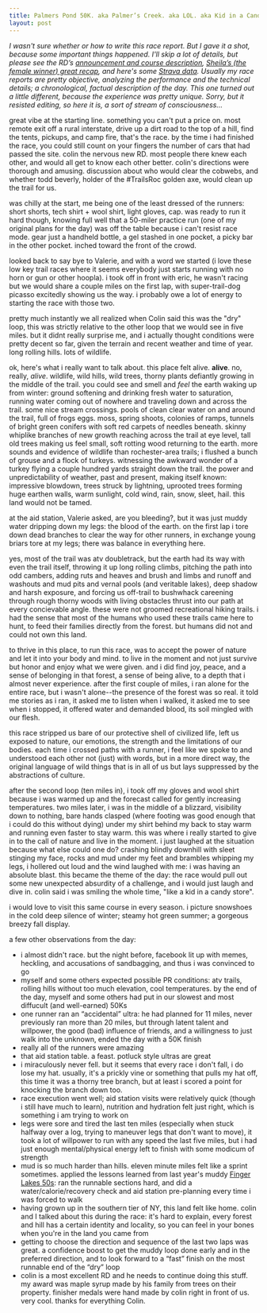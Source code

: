 ```yaml
---
title: Palmers Pond 50K. aka Palmer’s Creek. aka LOL. aka Kid in a Candy Store.
layout: post
---
```


*I wasn't sure whether or how to write this race report. But I gave it a shot, because some important things happened. I'll skip a lot of details, but please see the RD’s [announcement and course description][initial], [Sheila’s (the female winner) great recap][Sheila], and here's some [Strava data][]. Usually my race reports are pretty objective, analyzing the performance and the technical details; a chronological, factual description of the day. This one turned out a little different, because the experience was pretty unique. Sorry, but it resisted editing, so here it is, a sort of stream of consciousness…*

great vibe at the starting line. something you can't put a price on. most remote exit off a rural interstate, drive up a dirt road to the top of a hill, find the tents, pickups, and camp fire, that's the race. by the time i had finished the race, you could still count on your fingers the number of cars that had passed the site. colin the nervous new RD. most people there knew each other, and would all get to know each other better. colin's directions were thorough and amusing. discussion about who would clear the cobwebs, and whether todd beverly, holder of the #TrailsRoc golden axe, would clean up the trail for us.

was chilly at the start, me being one of the least dressed of the runners: short shorts, tech shirt + wool shirt, light gloves, cap. was ready to run it hard though, knowing full well that a 50-miler practice run (one of my original plans for the day) was off the table because i can't resist race mode. gear just a handheld bottle, a gel stashed in one pocket, a picky bar in the other pocket. inched toward the front of the crowd.

looked back to say bye to Valerie, and with a word we started (i love these low key trail races where it seems everybody just starts running with no horn or gun or other hoopla). i took off in front with eric, he wasn't racing but we would share a couple miles on the first lap, with super-trail-dog picasso excitedly showing us the way. i probably owe a lot of energy to starting the race with those two.

pretty much instantly we all realized when Colin said this was the "dry" loop, this was strictly relative to the other loop that we would see in five miles. but it didnt really surprise me, and i actually thought conditions were pretty decent so far, given the terrain and recent weather and time of year. long rolling hills. lots of wildlife.

ok, here's what i really want to talk about. this place felt alive. **alive**. no, really, *alive*. wildlife, wild hills, wild trees, thorny plants defiantly growing in the middle of the trail. you could see and smell and *feel* the earth waking up from winter: ground softening and drinking fresh water to saturation, running water coming out of nowhere and traveling down and across the trail. some nice stream crossings. pools of clean clear water on and around the trail, full of frogs eggs. moss, spring shoots, colonies of ramps, tunnels of bright green conifers with soft red carpets of needles beneath. skinny whiplike branches of new growth reaching across the trail at eye level, tall old trees making us feel small, soft rotting wood returning to the earth. more sounds and evidence of wildlife than rochester-area trails; i flushed a bunch of grouse and a flock of turkeys. witnessing the awkward wonder of a turkey flying a couple hundred yards straight down the trail. the power and unpredictability of weather, past and present, making itself known: impressive blowdown, trees struck by lightning, uprooted trees forming huge earthen walls, warm sunlight, cold wind, rain, snow, sleet, hail. this land would not be tamed.

at the aid station, Valerie asked, are you bleeding?, but it was just muddy water dripping down my legs: the blood of the earth. on the first lap i tore down dead branches to clear the way for other runners, in exchange young briars tore at my legs; there was balance in everything here.

yes, most of the trail was atv doubletrack, but the earth had its way with even the trail itself, throwing it up long rolling climbs, pitching the path into odd cambers, adding ruts and heaves and brush and limbs and runoff and washouts and mud pits and vernal pools (and veritable lakes), deep shadow and harsh exposure, and forcing us off-trail to bushwhack careening through rough thorny woods with living obstacles thrust into our path at every concievable angle. these were not groomed recreational hiking trails. i had the sense that most of the humans who used these trails came here to hunt, to feed their families directly from the forest. but humans did not and could not own this land.

to thrive in this place, to run this race, was to accept the power of nature and let it into your body and mind. to live in the moment and not just survive but honor and enjoy what we were given. and i did find joy, peace, and a sense of belonging in that forest, a sense of being alive, to a depth that i almost never experience. after the first couple of miles, i ran alone for the entire race, but i wasn't alone--the presence of the forest was so real. it told me stories as i ran, it asked me to listen when i walked, it asked me to see when i stopped, it offered water and demanded blood, its soil mingled with our flesh.

this race stripped us bare of our protective shell of civilized life, left us exposed to nature, our emotions, the strength and the limitations of our bodies. each time i crossed paths with a runner, i feel like we spoke to and understood each other not (just) with words, but in a more direct way, the original language of wild things that is in all of us but lays suppressed by the abstractions of culture.

after the second loop (ten miles in), i took off my gloves and wool shirt because i was warmed up and the forecast called for gently increasing temperatures. two miles later, i was in the middle of a blizzard, visibility down to nothing, bare hands clasped (where footing was good enough that i could do this without dying) under my shirt behind my back to stay warm and running even faster to stay warm. this was where i really started to give in to the call of nature and live in the moment. i just laughed at the situation because what else could one do? crashing blindly downhill with sleet stinging my face, rocks and mud under my feet and brambles whipping my legs, i hollered out loud and the wind laughed with me: i was having an absolute blast. this became the theme of the day: the race would pull out some new unexpected absurdity of a challenge, and i would just laugh and dive in. colin said i was smiling the whole time, "like a kid in a candy store".

i would love to visit this same course in every season. i picture snowshoes in the cold deep silence of winter; steamy hot green summer; a gorgeous breezy fall display.

a few other observations from the day:

- i almost didn't race. but the night before, facebook lit up with memes, heckling, and accusations of sandbagging, and thus i was convinced to go
- myself and some others expected possible PR conditions: atv trails, rolling hills without too much elevation, cool temperatures. by the end of the day, myself and some others had put in our slowest and most diffucult (and well-earned) 50Ks
- one runner ran an “accidental” ultra: he had planned for 11 miles, never previously ran more than 20 miles, but through latent talent and willpower, the good (bad) influence of friends, and a willingness to just walk into the unknown, ended the day with a 50K finish
- really all of the runners were amazing
- that aid station table. a feast. potluck style ultras are great
- i miraculously never fell. but it seems that every race i don't fall, i do lose my hat. usually, it's a prickly vine or something that pulls my hat off, this time it was a thorny tree branch, but at least i scored a point for knocking the branch down too.
- race execution went well; aid station visits were relatively quick (though i still have much to learn), nutrition and hydration felt just right, which is something i am trying to work on
- legs were sore and tired the last ten miles (especially when stuck halfway over a log, trying to maneuver legs that don't want to move), it took a lot of willpower to run with any speed the last five miles, but i had just enough mental/physical energy left to finish with some modicum of strength
- mud is so much harder than hills. eleven minute miles felt like a sprint sometimes. applied the lessons learned from last year's muddy [Finger Lakes 50s][fl50]: ran the runnable sections hard, and did a water/calorie/recovery check and aid station pre-planning every time i was forced to walk
- having grown up in the southern tier of NY, this land felt like home. colin and I talked about this during the race: it's hard to explain, every forest and hill has a certain identity and locality, so you can feel in your bones when you're in the land you came from
- getting to choose the direction and sequence of the last two laps was great. a confidence boost to get the muddy loop done early and in the preferred direction, and to look forward to a “fast” finish on the most runnable end of the “dry” loop
- colin is a most excellent RD and he needs to continue doing this stuff. my award was maple syrup made by his family from trees on their property. finisher medals were hand made by colin right in front of us. very cool. thanks for everything Colin.

[Strava data]: https://www.strava.com/activities/534066889
[Sheila]: https://shmeruns.wordpress.com/2016/04/03/palmers-pond-fatass-50k/
[initial]: http://runningwithkevin.blogspot.com/2016/02/palmers-pond-fatass-50k-april-2nd-2016.html
[fl50]: https://gist.github.com/mmertsock/d1f6238a6a7e8305696deb782f445ed6
